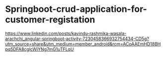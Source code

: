 # Springboot-crud-application-for-customer-registation

https://www.linkedin.com/posts/kavindu-rashmika-wasala-arachchi_angular-springboot-activity-7230458366932754434-CD5g?utm_source=share&utm_medium=member_android&rcm=ACoAAEmHD18BHpq5DFA8cglcWiYNg7mG1uTFLqU

